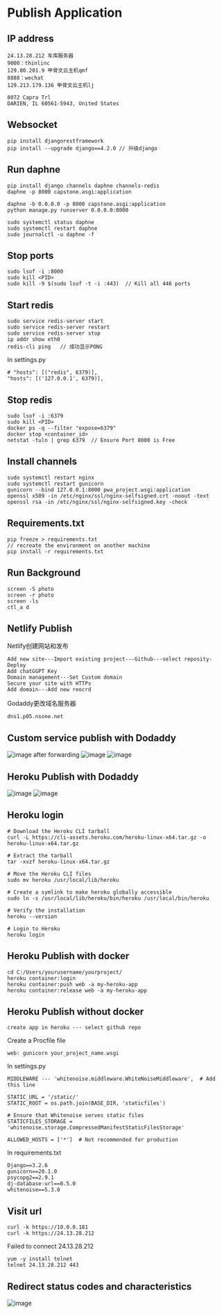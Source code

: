 # Publish Application
## IP address
```
24.13.28.212 车库服务器
9000：thinlinc
129.80.201.9 甲骨文云主机qmf
8888：wechat
129.213.179.136 甲骨文云主机lj
```
```
8072 Capra Trl
DARIEN, IL 60561-5943, United States
```
## Websocket
```
pip install djangorestframework
pip install --upgrade django==4.2.0 // 升级django
```
## Run daphne
```
pip install django channels daphne channels-redis
daphne -p 8000 capstone.asgi:application
```
```
daphne -b 0.0.0.0 -p 8000 capstone.asgi:application
python manage.py runserver 0.0.0.0:8000
```
```
sudo systemctl status daphne
sudo systemctl restart daphne
sudo journalctl -u daphne -f
```
## Stop ports
```
sudo lsof -i :8000
sudo kill <PID>
sudo kill -9 $(sudo lsof -t -i :443)  // Kill all 446 ports
```
## Start redis
```
sudo service redis-server start
sudo service redis-server restart
sudo service redis-server stop
ip addr show eth0
redis-cli ping	 // 成功显示PONG
```
In settings.py
```
# "hosts": [("redis", 6379)],
"hosts": [('127.0.0.1', 6379)],
```
## Stop redis
```
sudo lsof -i :6379
sudo kill <PID>
docker ps -q --filter "expose=6379"
docker stop <container_id>
netstat -tuln | grep 6379  // Ensure Port 8000 is Free
```

## Install channels
```
sudo systemctl restart nginx
sudo systemctl restart gunicorn
gunicorn --bind 127.0.0.1:8000 pwa_project.wsgi:application
openssl x509 -in /etc/nginx/ssl/nginx-selfsigned.crt -noout -text
openssl rsa -in /etc/nginx/ssl/nginx-selfsigned.key -check
```
## Requirements.txt
```
pip freeze > requirements.txt
// recreate the environment on another machine
pip install -r requirements.txt
```
## Run Background
```
screen -S photo
screen -r photo
screen -ls
ctl_a d
```
## Netlify Publish
Netlify创建网站和发布
```
Add new site---Import existing project---Github---select reposity-Deploy
Add chatGGPT Key
Domain management---Set Custom domain
Secure your site with HTTPs
Add domain---Add new reocrd
```
Godaddy更改域名服务器
```
dns1.p05.nsone.net
```
## Custom service publish with Dodaddy
![image](https://github.com/user-attachments/assets/7869cdfe-2778-4941-825d-fef703be68bd)
after forwarding
![image](https://github.com/user-attachments/assets/f4ebb199-4d50-43dc-bf23-f80e90b4a0ef)
![image](https://github.com/user-attachments/assets/36cf779f-7d13-4a79-980b-345c08ac2b16)
## Heroku Publish with Dodaddy
![image](https://github.com/user-attachments/assets/e6f53b4e-894a-4050-a7de-e738402286d2)
![image](https://github.com/user-attachments/assets/98db5d50-daca-491e-92e0-193fbae03b41)

## Heroku login
```
# Download the Heroku CLI tarball
curl -L https://cli-assets.heroku.com/heroku-linux-x64.tar.gz -o heroku-linux-x64.tar.gz

# Extract the tarball
tar -xvzf heroku-linux-x64.tar.gz

# Move the Heroku CLI files
sudo mv heroku /usr/local/lib/heroku

# Create a symlink to make heroku globally accessible
sudo ln -s /usr/local/lib/heroku/bin/heroku /usr/local/bin/heroku

# Verify the installation
heroku --version

# Login to Heroku
heroku login
```
## Heroku Publish with docker
```
cd C:/Users/yourusername/yourproject/
heroku container:login
heroku container:push web -a my-heroku-app
heroku container:release web -a my-heroku-app
```
## Heroku Publish without docker
```
create app in heroku --- select github repo
```
Create a Procfile file
```
web: gunicorn your_project_name.wsgi
```
In settings.py
```
MIDDLEWARE --- 'whitenoise.middleware.WhiteNoiseMiddleware',  # Add this line

STATIC_URL = '/static/'
STATIC_ROOT = os.path.join(BASE_DIR, 'staticfiles')

# Ensure that Whitenoise serves static files
STATICFILES_STORAGE = 'whitenoise.storage.CompressedManifestStaticFilesStorage'

ALLOWED_HOSTS = ['*']  # Not recommended for production
```
In requirements.txt
```
Django==3.2.6
gunicorn==20.1.0
psycopg2==2.9.1
dj-database-url==0.5.0
whitenoise==5.3.0
```
## Visit url
```
curl -k https://10.0.0.181
curl -k https://24.13.28.212
```
Failed to connect 24.13.28.212
```
yum -y install telnet
telnet 24.13.28.212 443
```
## Redirect status codes and characteristics
![image](https://github.com/user-attachments/assets/bfb5ee81-aca3-45d8-a70f-2d1e2e24b033)

